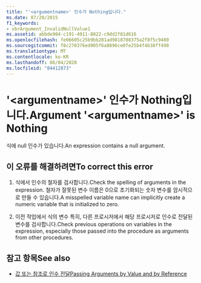 ```yaml
---
title: "'<argumentname>' 인수가 Nothing입니다."
ms.date: 07/20/2015
f1_keywords:
- vbrArgument_InvalidNullValue1
ms.assetid: abbde904-c191-4911-8822-c9dd2f81d616
ms.openlocfilehash: fe06605c25b9bb281ad9818708375a2f8f5c9480
ms.sourcegitcommit: f8c270376ed905f6a8896ce0fe25b4f4b38ff498
ms.translationtype: MT
ms.contentlocale: ko-KR
ms.lasthandoff: 06/04/2020
ms.locfileid: "84412873"
---
```

# <a name="argument-argumentname-is-nothing"></a><span data-ttu-id="5c8cb-102">'\<argumentname>' 인수가 Nothing입니다.</span><span class="sxs-lookup"><span data-stu-id="5c8cb-102">Argument '\<argumentname>' is Nothing</span></span>
<span data-ttu-id="5c8cb-103">식에 null 인수가 있습니다.</span><span class="sxs-lookup"><span data-stu-id="5c8cb-103">An expression contains a null argument.</span></span>  
  
## <a name="to-correct-this-error"></a><span data-ttu-id="5c8cb-104">이 오류를 해결하려면</span><span class="sxs-lookup"><span data-stu-id="5c8cb-104">To correct this error</span></span>  
  
1. <span data-ttu-id="5c8cb-105">식에서 인수의 철자를 검사합니다.</span><span class="sxs-lookup"><span data-stu-id="5c8cb-105">Check the spelling of arguments in the expression.</span></span> <span data-ttu-id="5c8cb-106">철자가 잘못된 변수 이름은 0으로 초기화되는 숫자 변수를 암시적으로 만들 수 있습니다.</span><span class="sxs-lookup"><span data-stu-id="5c8cb-106">A misspelled variable name can implicitly create a numeric variable that is initialized to zero.</span></span>  
  
2. <span data-ttu-id="5c8cb-107">이전 작업에서 식의 변수 특히, 다른 프로시저에서 해당 프로시저로 인수로 전달된 변수를 검사합니다.</span><span class="sxs-lookup"><span data-stu-id="5c8cb-107">Check previous operations on variables in the expression, especially those passed into the procedure as arguments from other procedures.</span></span>  
  
## <a name="see-also"></a><span data-ttu-id="5c8cb-108">참고 항목</span><span class="sxs-lookup"><span data-stu-id="5c8cb-108">See also</span></span>

- [<span data-ttu-id="5c8cb-109">값 또는 참조로 인수 전달</span><span class="sxs-lookup"><span data-stu-id="5c8cb-109">Passing Arguments by Value and by Reference</span></span>](../programming-guide/language-features/procedures/passing-arguments-by-value-and-by-reference.md)
